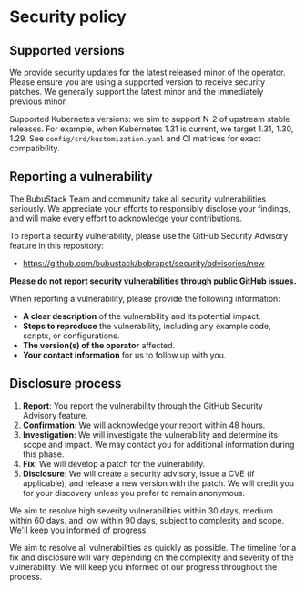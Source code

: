 # Security policy

## Supported versions

We provide security updates for the latest released minor of the operator. Please ensure you are using a supported version to receive security patches. We generally support the latest minor and the immediately previous minor.

Supported Kubernetes versions: we aim to support N-2 of upstream stable releases. For example, when Kubernetes 1.31 is current, we target 1.31, 1.30, 1.29. See `config/crd/kustomization.yaml` and CI matrices for exact compatibility.

## Reporting a vulnerability

The BubuStack Team and community take all security vulnerabilities seriously. We appreciate your efforts to responsibly disclose your findings, and will make every effort to acknowledge your contributions.

To report a security vulnerability, please use the GitHub Security Advisory feature in this repository:

- https://github.com/bubustack/bobrapet/security/advisories/new

**Please do not report security vulnerabilities through public GitHub issues.**

When reporting a vulnerability, please provide the following information:

- **A clear description** of the vulnerability and its potential impact.
- **Steps to reproduce** the vulnerability, including any example code, scripts, or configurations.
- **The version(s) of the operator** affected.
- **Your contact information** for us to follow up with you.

## Disclosure process

1.  **Report**: You report the vulnerability through the GitHub Security Advisory feature.
2.  **Confirmation**: We will acknowledge your report within 48 hours.
3.  **Investigation**: We will investigate the vulnerability and determine its scope and impact. We may contact you for additional information during this phase.
4.  **Fix**: We will develop a patch for the vulnerability.
5.  **Disclosure**: We will create a security advisory, issue a CVE (if applicable), and release a new version with the patch. We will credit you for your discovery unless you prefer to remain anonymous.

We aim to resolve high severity vulnerabilities within 30 days, medium within 60 days, and low within 90 days, subject to complexity and scope. We'll keep you informed of progress.

We aim to resolve all vulnerabilities as quickly as possible. The timeline for a fix and disclosure will vary depending on the complexity and severity of the vulnerability. We will keep you informed of our progress throughout the process.


